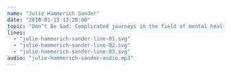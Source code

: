 ```yaml
---
name: "Julie Hammerich Sander"
date: "2018-01-13 13:20:00"
topic: "Don’t Be Sad: Complicated journeys in the field of mental health."
lines: 
  - "julie-hammerich-sander-line-01.svg"
  - "julie-hammerich-sander-line-02.svg"
  - "julie-hammerich-sander-line-03.svg"
audio: "julie-hammerich-sander-audio.mp3"
---
```

